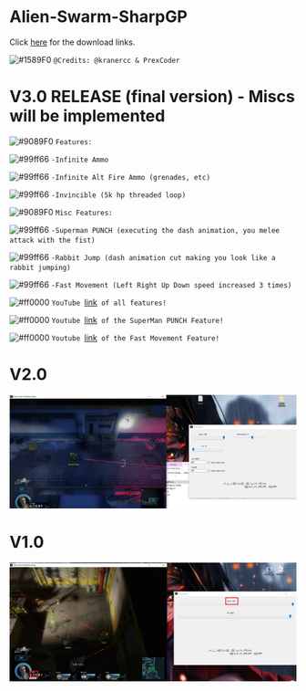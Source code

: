 # Alien-Swarm-SharpGP

Click [here](https://github.com/kranercc/Alien-Swarm-SharpGP/releases) for the download links.


![#1589F0](https://placehold.it/15/1589F0/000000?text=+) `@Credits: @kranercc & PrexCoder`

# V3.0 RELEASE (final version) - Miscs will be implemented
![#9089F0](https://placehold.it/15/9089F0/000000?text=+) `Features:`

![#99ff66](https://placehold.it/15/99ff66/000000?text=+) `-Infinite Ammo`

![#99ff66](https://placehold.it/15/99ff66/000000?text=+) `-Infinite Alt Fire Ammo (grenades, etc)`


![#99ff66](https://placehold.it/15/99ff66/000000?text=+) `-Invincible (5k hp threaded loop)`


![#9089F0](https://placehold.it/15/9089F0/000000?text=+) `Misc Features:`

![#99ff66](https://placehold.it/15/99ff66/000000?text=+) `-Superman PUNCH (executing the dash animation, you melee attack with the fist)`

![#99ff66](https://placehold.it/15/99ff66/000000?text=+) `-Rabbit Jump (dash animation cut making you look like a rabbit jumping)`

![#99ff66](https://placehold.it/15/99ff66/000000?text=+) `-Fast Movement (Left Right Up Down speed increased 3 times)`


![#ff0000](https://placehold.it/15/ff0000/000000?text=+) `YouTube `[link](https://www.youtube.com/watch?v=jb5zUBGb7_k)` of all features!`

![#ff0000](https://placehold.it/15/ff0000/000000?text=+) `Youtube `[link](https://www.youtube.com/watch?v=bUzMBxP6WPU)` of the SuperMan PUNCH Feature!`

![#ff0000](https://placehold.it/15/ff0000/000000?text=+) `Youtube `[link](https://www.youtube.com/watch?v=GF_itOQnQM0)` of the Fast Movement Feature!`

# V2.0
![PICSP2](https://raw.githubusercontent.com/kranercc/Alien-Swarm-SharpGP/master/pictures/v2.png)

# V1.0
![PICSP](https://raw.githubusercontent.com/kranercc/Alien-Swarm-SharpGP/master/pictures/v1.png)

